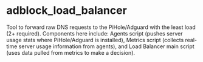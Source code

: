 # adblock_load_balancer
Tool to forward raw DNS requests to the PiHole/Adguard with the least load (2+ required). Components here include: Agents script (pushes server usage stats where PiHole/Adguard is installed), Metrics script (collects real-time server usage information from agents), and Load Balancer main script (uses data pulled from metrics to make a decision).
